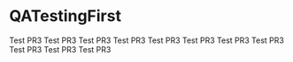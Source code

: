 # QATestingFirst
Test PR3
Test PR3
Test PR3
Test PR3
Test PR3
Test PR3
Test PR3
Test PR3
Test PR3
Test PR3
Test PR3
